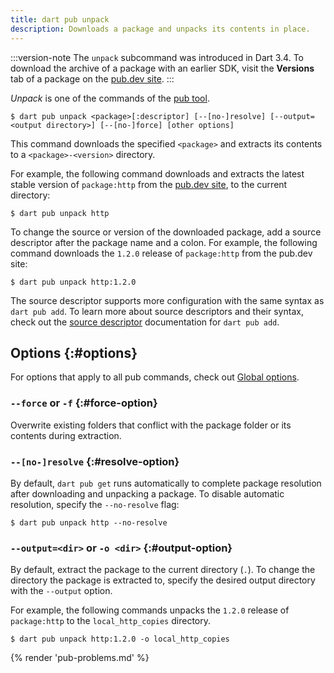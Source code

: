 ```yaml
---
title: dart pub unpack
description: Downloads a package and unpacks its contents in place.
---
```


:::version-note
The `unpack` subcommand was introduced in Dart 3.4.
To download the archive of a package with an earlier SDK,
visit the **Versions** tab of a package on the [pub.dev site]({{site.pub}}).
:::

_Unpack_ is one of the commands of the [pub tool](/tools/pub/cmd).

```plaintext
$ dart pub unpack <package>[:descriptor] [--[no-]resolve] [--output=<output directory>] [--[no-]force] [other options]
```

This command downloads the specified `<package>` and
extracts its contents to a `<package>-<version>` directory.

For example, the following command downloads and extracts the
latest stable version of `package:http` from the [pub.dev site]({{site.pub}}),
to the current directory:

```console
$ dart pub unpack http
```

To change the source or version of the downloaded package,
add a source descriptor after the package name and a colon.
For example, the following command downloads the `1.2.0` release
of `package:http` from the pub.dev site:

```console
$ dart pub unpack http:1.2.0
```

The source descriptor supports more configuration
with the same syntax as `dart pub add`.
To learn more about source descriptors and their syntax, check out
the [source descriptor][] documentation for `dart pub add`.

[source descriptor]: /tools/pub/cmd/pub-add#source-descriptor

## Options {:#options}

For options that apply to all pub commands, check out
[Global options](/tools/pub/cmd#global-options).

### `--force` or `-f` {:#force-option}

Overwrite existing folders that conflict
with the package folder or its contents during extraction.

### `--[no-]resolve` {:#resolve-option}

By default, `dart pub get` runs automatically to complete
package resolution after downloading and unpacking a package.
To disable automatic resolution,
specify the `--no-resolve` flag:

```console
$ dart pub unpack http --no-resolve
```

### `--output=<dir>` or `-o <dir>` {:#output-option}

By default, extract the package to the current directory (`.`).
To change the directory the package is extracted to,
specify the desired output directory with the `--output` option.

For example, the following commands unpacks the
`1.2.0` release of `package:http` to the `local_http_copies` directory.

```console
$ dart pub unpack http:1.2.0 -o local_http_copies
```


{% render 'pub-problems.md' %}
